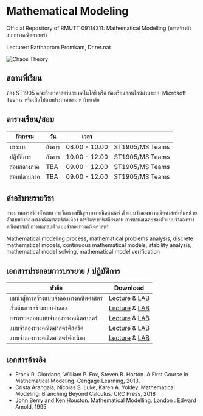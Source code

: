 # Mathematical Modeling
Official Repository of RMUTT 09114311: Mathematical Modelling (การสร้างตัวแบบทางคณิตศาสตร์)

Lecturer: Ratthaprom Promkam, Dr.rer.nat


![Chaos Theory](/images/strangeattractor.gif)


## สถานที่เรียน
ห้อง ST1905 คณะวิทยาศาสตร์และเทคโนโลยี หรือ ห้องเรียนออนไลน์ผ่านระบบ Microsoft Teams หรือเป็นไปตามประกาศของมหาวิทยาลัย

## ตารางเรียน/สอบ

|   กิจกรรม   |    วัน    |   เวลา        |                 |
|-----------|----------|---------------|-----------------|
| บรรยาย     |  อังคาร   |  08.00 - 10.00 | ST1905/MS Teams |
| ปฏิบัติการ    |  อังคาร   |  10.00 - 12.00 | ST1905/MS Teams |
| สอบกลางภาค |  TBA   |  09.00 - 12.00 | ST1905/MS Teams |
| สอบปลายภาค |  TBA   |  09.00 - 12.00 | ST1905/MS Teams |

## คำอธิบายรายวิชา

กระบวนการสร้างตัวแบบ การวิเคราะห์ปัญหาทางคณิตศาสตร์ ตัวแบบจำลองทางคณิตศาสตร์เต็มหน่วย ตัวแบบจำลองทางคณิตศาสตร์ต่อเนื่อง การวิเคราะห์เสถียรภาพ การหาผลเฉลยของตัวแบบจำลองทางคณิตศาสตร์ การทดสอบตัวแบบจำลองทางคณิตศาสตร์

Mathematical modeling process, mathematical problems analysis, discrete mathematical models, continuous mathematical models, stability analysis, mathematical model solving, mathematical model verification

## เอกสารประกอบการบรรยาย / ปฏิบัติการ

| หัวข้อ 	            |      Download          |
|-------------------|------------------------|
| บทนำสู่การสร้างแบบจำลองทางคณิตศาสตร์ |  [Lecture](/materials/ch_01.pdf) &  [LAB](/labs/)   |
| เริ่มต้นการสร้างแบบจำลอง |  [Lecture](/materials/ch_02.pdf) &  [LAB](/labs/)   |
| การตรวจสอบแบบจำลองทางคณิตศาสตร์ |  [Lecture](/materials/ch_03.pdf) &  [LAB](/labs/)   |
| แบบจำลองทางคณิตศาสตร์ดีสครีต |  [Lecture](/materials/ch_04.pdf) &  [LAB](/labs/)   |
| แบบจำลองทางคณิตศาสตร์ต่อเนื่อง |  [Lecture](/materials/ch_05.pdf) &  [LAB](/labs/)   |

## เอกสารอ้างอิง
* Frank R. Giordano, William P. Fox, Steven B. Horton. A First Course in Mathematical Modeling. Cengage Learning, 2013.
* Crista Arangala, Nicolas S. Luke, Karen A. Yokley. Mathematical Modeling: Branching Beyond Calculus. CRC Press, 2018
* John Berry and Ken Houston. Mathematical Modelling. London : Edward Amold, 1995. 
